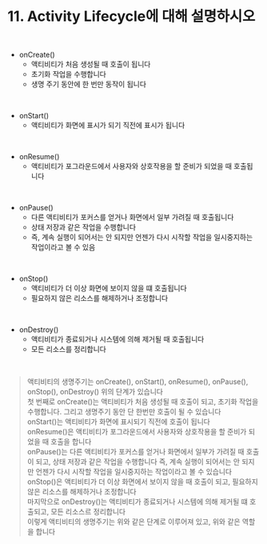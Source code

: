 # 11. Activity Lifecycle에 대해 설명하시오

<br>

* onCreate()
  * 액티비티가 처음 생성될 때 호출이 됩니다
  * 초기화 작업을 수행합니다
  * 생명 주기 동안에 한 번만 동작이 됩니다

<br>

* onStart()
  * 액티비티가 화면에 표시가 되기 직전에 표시가 됩니다

<br>

* onResume()
  * 액티비티가 포그라운드에서 사용자와 상호작용을 할 준비가 되었을 때 호출됩니다

<br>

* onPause()
  * 다른 액티비티가 포커스를 얻거나 화면에서 일부 가려질 때 호출됩니다
  * 상태 저장과 같은 작업을 수행합니다
  * 즉, 계속 실행이 되어서는 안 되지만 언젠가 다시 시작할 작업을 일시중지하는 작업이라고 볼 수 있음

<br>

* onStop()
  * 액티비티가 더 이상 화면에 보이지 않을 떄 호출됩니다
  * 필요하지 않은 리소스를 해제하거나 조정합니다

<br>

* onDestroy()
  * 액티비티가 종료되거나 시스템에 의해 제거될 때 호출됩니다
  * 모든 리소스를 정리합니다

<br>

> 액티비티의 생명주기는 onCreate(), onStart(), onResume(), onPause(), onStop(), onDestroy() 위의 단계가 있습니다   
> 첫 번째로 onCreate()는 액티비티가 처음 생성될 때 호출이 되고, 초기화 작업을 수행합니다. 그리고 생명주기 동안 단 한번만 호출이 될 수 있습니다   
> onStart()는 액티비티가 화면에 표시되기 직전에 호출이 됩니다   
> onResume()은 액티비티가 포그라운드에서 사용자와 상호작용을 할 준비가 되었을 때 호출을 합니다   
> onPause()는 다른 액티비티가 포커스를 얻거나 화면에서 일부가 가려질 때 호출이 되고, 상태 저장과 같은 작업을 수행합니다 즉, 계속 실행이 되어서는 안 되지만 언젠가 다시 시작할 작업을 일시중지하는 작업이라고 볼 수 있습니다   
> onStop()은 액티비티가 더 이상 화면에서 보이지 않을 때 호출이 되고, 필요하지 않은 리소스를 해제하거나 조정합니다   
> 마지막으로 onDestroy()는 액티비티가 종료되거나 시스템에 의해 제거될 떄 호출되고, 모든 리소스르 정리합니다   
> 이렇게 액티비티의 생명주기는 위와 같은 단계로 이루어져 있고, 위와 같은 역할을 합니다   